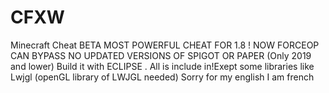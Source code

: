 # CFXW
Minecraft Cheat BETA
MOST POWERFUL CHEAT FOR 1.8 ! NOW FORCEOP CAN BYPASS NO UPDATED VERSIONS OF SPIGOT OR PAPER (Only 2019 and lower)
Build it with ECLIPSE . All is include in!Exept some libraries like Lwjgl (openGL library of LWJGL needed)
Sorry for my english I am french
